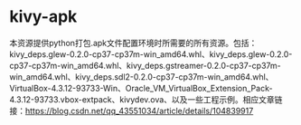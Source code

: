 # kivy-apk
本资源提供python打包.apk文件配置环境时所需要的所有资源。包括：kivy_deps.glew-0.2.0-cp37-cp37m-win_amd64.whl、kivy_deps.glew-0.2.0-cp37-cp37m-win_amd64.whl、kivy_deps.gstreamer-0.2.0-cp37-cp37m-win_amd64.whl、kivy_deps.sdl2-0.2.0-cp37-cp37m-win_amd64.whl、VirtualBox-4.3.12-93733-Win、Oracle_VM_VirtualBox_Extension_Pack-4.3.12-93733.vbox-extpack、kivydev.ova、以及一些工程示例。相应文章链接：https://blog.csdn.net/qq_43551034/article/details/104839917
